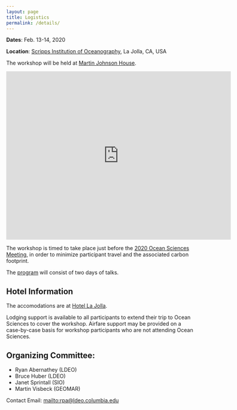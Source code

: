 ```yaml
---
layout: page
title: Logistics
permalink: /details/
---
```


**Dates**: Feb. 13-14, 2020

**Location**: [Scripps Institution of Oceanography](git@github.com:rabernat/alg-symposium.git), La Jolla, CA, USA

The workshop will be held at [Martin Johnson House](https://scripps.ucsd.edu/about/venues/martin-johnson-house).


<iframe src="https://www.google.com/maps/embed?pb=!1m18!1m12!1m3!1d3351.099418606628!2d-117.25507478495395!3d32.86908888094426!2m3!1f0!2f0!3f0!3m2!1i1024!2i768!4f13.1!3m3!1m2!1s0x80dc06b058ac9fa5%3A0xa92bd58d5108591c!2sMartin%20Johnson%20House!5e0!3m2!1sen!2sus!4v1581607622613!5m2!1sen!2sus" width="600" height="450" frameborder="0" style="border:0;" allowfullscreen=""></iframe>


The workshop is timed to take place just before the
[2020 Ocean Sciences Meeting](https://www2.agu.org/ocean-sciences-meeting/),
in order to minimize participant travel and the associated carbon footprint.

The [program](../program) will consist of two days of talks.

## Hotel Information

The accomodations are at [Hotel La Jolla](https://www.hilton.com/en/hotels/sancuqq-hotel-la-jolla/).

Lodging support is available to all participants to extend their trip to Ocean Sciences
to cover the workshop.
Airfare support may be provided on a case-by-case basis for workshop participants who are not attending Ocean Sciences.

## Organizing Committee:
- Ryan Abernathey (LDEO)
- Bruce Huber (LDEO)
- Janet Sprintall (SIO)
- Martin Visbeck (GEOMAR)

Contact Email: <mailto:rpa@ldeo.columbia.edu>
